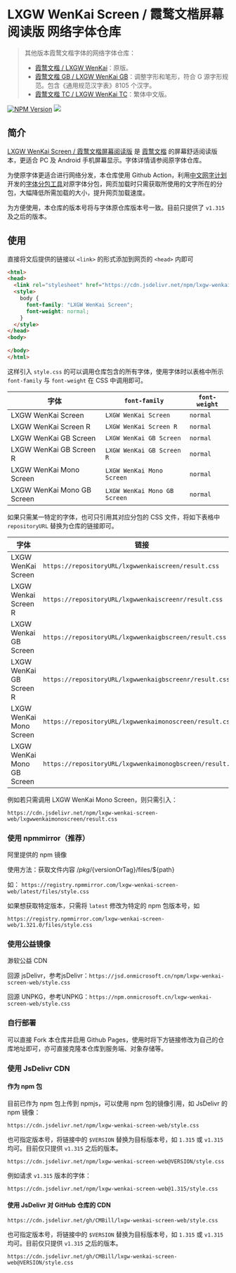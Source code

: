 # LXGW WenKai Screen / 霞鹜文楷屏幕阅读版 网络字体仓库

> 其他版本霞鹜文楷字体的网络字体仓库：
>   - [霞鹜文楷 / LXGW WenKai](https://github.com/CMBill/lxgw-wenkai-web)：原版。
>   - [霞鹜文楷 GB / LXGW WenKai GB](https://github.com/CMBill/lxgw-wenkai-gb-web)：调整字形和笔形，符合 G 源字形规范。包含《通用规范汉字表》8105 个汉字。
>   - [霞鹜文楷 TC / LXGW WenKai TC](https://github.com/CMBill/lxgw-wenkai-tc-web)：繁体中文版。

[![NPM Version](https://img.shields.io/npm/v/lxgw-wenkai-screen-web?style=flat-square)](https://www.npmjs.com/package/lxgw-wenkai-screen-web)
[![](https://data.jsdelivr.com/v1/package/npm/lxgw-wenkai-screen-web/badge?style=rounded)](https://www.jsdelivr.com/package/npm/lxgw-wenkai-screen-web)

## 简介
[LXGW WenKai Screen / 霞鹜文楷屏幕阅读版](https://github.com/lxgw/LxgwWenKai-Screen) 是 [霞鹜文楷](https://github.com/lxgw/LxgwWenKai) 的屏幕舒适阅读版本，更适合 PC 及 Android 手机屏幕显示。字体详情请参阅原字体仓库。

为使原字体更适合进行网络分发，本仓库使用 Github Action，利用[中文网字计划](https://chinese-font.netlify.app/)开发的[字体分包工具](https://github.com/KonghaYao/cn-font-split)对原字体分包，网页加载时只需获取所使用的文字所在的分包，大幅降低所需加载的大小，提升网页加载速度。

为方便使用，本仓库的版本号将与字体原仓库版本号一致。目前只提供了 `v1.315` 及之后的版本。

## 使用
直接将文后提供的链接以 `<link>` 的形式添加到网页的 `<head>` 内即可

```html
<html>
<head>
  <link rel="stylesheet" href="https://cdn.jsdelivr.net/npm/lxgw-wenkai-screen-web/style.css" />
  <style>
    body {
      font-family: "LXGW WenKai Screen";
      font-weight: normal;
    }
  </style>
</head>
<body>
  
</body>
</html>
```

这样引入 `style.css` 的可以调用仓库包含的所有字体，使用字体时以表格中所示 `font-family` 与 `font-weight` 在 CSS 中调用即可。

| 字体                       | `font-family`                | `font-weight` |
| -------------------------- | ---------------------------- | ------------- |
| LXGW WenKai Screen         | `LXGW WenKai Screen`         | `normal`      |
| LXGW WenKai Screen R       | `LXGW WenKai Screen R`       | `normal`      |
| LXGW WenKai GB Screen      | `LXGW WenKai GB Screen`      | `normal`      |
| LXGW WenKai GB Screen R    | `LXGW WenKai GB Screen R`    | `normal`      |
| LXGW WenKai Mono Screen    | `LXGW WenKai Mono Screen`    | `normal`      |
| LXGW WenKai Mono GB Screen | `LXGW WenKai Mono GB Screen` | `normal`      |

如果只需某一特定的字体，也可只引用其对应分包的 CSS 文件，将如下表格中 `repositoryURL` 替换为仓库的链接即可。

| 字体                       | 链接                                                            |
| -------------------------- | --------------------------------------------------------------- |
| LXGW WenKai Screen         | `https://repositoryURL/lxgwwenkaiscreen/result.css`       |
| LXGW Wenkai Screen R       | `https://repositoryURL/lxgwwenkaiscreenr/result.css`      |
| LXGW Wenkai GB Screen      | `https://repositoryURL/lxgwwenkaigbscreen/result.css`     |
| LXGW WenKai GB Screen R    | `https://repositoryURL/lxgwwenkaigbscreenr/result.css`    |
| LXGW WenKai Mono Screen    | `https://repositoryURL/lxgwwenkaimonoscreen/result.css`   |
| LXGW WenKai Mono GB Screen | `https://repositoryURL/lxgwwenkaimonogbscreen/result.css` | 

例如若只需调用 LXGW WenKai Mono Screen，则只需引入：
```
https://cdn.jsdelivr.net/npm/lxgw-wenkai-screen-web/lxgwwenkaimonoscreen/result.css
``` 

### 使用 npmmirror（推荐）
阿里提供的 npm 镜像

使用方法：获取文件内容 /${pkg}/${versionOrTag}/files/${path}

如： `https://registry.npmmirror.com/lxgw-wenkai-screen-web/latest/files/style.css`

如果想获取特定版本，只需将 `latest` 修改为特定的 npm 包版本号，如

`https://registry.npmmirror.com/lxgw-wenkai-screen-web/1.321.0/files/style.css`


### 使用公益镜像
渺软公益 CDN

回源 jsDelivr，参考jsDelivr：`https://jsd.onmicrosoft.cn/npm/lxgw-wenkai-screen-web/style.css`

回源 UNPKG，参考UNPKG：`https://npm.onmicrosoft.cn/lxgw-wenkai-screen-web/style.css`


### 自行部署
可以直接 Fork 本仓库并启用 Github Pages，使用时将下方链接修改为自己的仓库地址即可，亦可直接克隆本仓库到服务端、对象存储等。

### 使用 JsDelivr CDN
#### 作为 npm 包
目前已作为 npm 包上传到 npmjs，可以使用 npm 包的镜像引用，如 JsDelivr 的 npm 镜像：

```
https://cdn.jsdelivr.net/npm/lxgw-wenkai-screen-web/style.css
```

也可指定版本号，将链接中的 `$VERSION` 替换为目标版本号，如 `1.315` 或 `v1.315` 均可。目前仅只提供 `v1.315` 之后的版本。

```
https://cdn.jsdelivr.net/npm/lxgw-wenkai-screen-web@VERSION/style.css
```

例如请求 `v1.315` 版本的字体：
```
https://cdn.jsdelivr.net/npm/lxgw-wenkai-screen-web@1.315/style.css
```

#### 使用 JsDelivr 对 GitHub 仓库的 CDN
```
https://cdn.jsdelivr.net/gh/CMBill/lxgw-wenkai-screen-web/style.css
```

也可指定版本号，将链接中的 `$VERSION` 替换为目标版本号，如 `1.315` 或 `v1.315` 均可。目前仅只提供 `v1.315` 之后的版本。
```
https://cdn.jsdelivr.net/gh/CMBill/lxgw-wenkai-screen-web@VERSION/style.css
```
